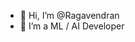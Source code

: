 - 👋 Hi, I’m @Ragavendran
- 👀 I’m a ML / AI Developer

<!---
Ragavendran001/Ragavendran001 is a ✨ special ✨ repository because its `README.md` (this file) appears on your GitHub profile.
You can click the Preview link to take a look at your changes.
--->
